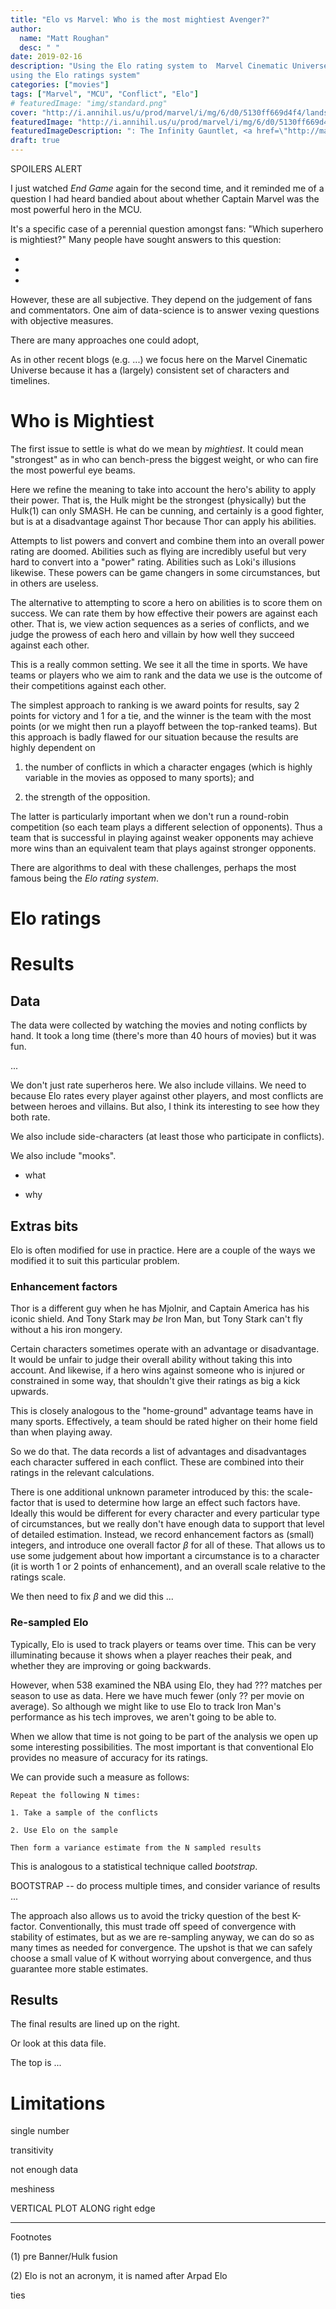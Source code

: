 ```yaml
---
title: "Elo vs Marvel: Who is the most mightiest Avenger?"
author:
  name: "Matt Roughan"
  desc: " "
date: 2019-02-16
description: "Using the Elo rating system to  Marvel Cinematic Universe
using the Elo ratings system"
categories: ["movies"]
tags: ["Marvel", "MCU", "Conflict", "Elo"]
# featuredImage: "img/standard.png"
cover: "http://i.annihil.us/u/prod/marvel/i/mg/6/d0/5130ff669d4f4/landscape_incredible.jpg"
featuredImage: "http://i.annihil.us/u/prod/marvel/i/mg/6/d0/5130ff669d4f4/landscape_incredible.jpg"
featuredImageDescription: ": The Infinity Gauntlet, <a href=\"http://marvel.com\">provided by Marvel. © 2019 MARVEL</a>"
draft: true 
---
```


SPOILERS ALERT
 
I just watched *End Game* again for the second time, and it reminded
me of a question I had heard bandied about about whether Captain
Marvel was the most powerful hero in the MCU.  
 
It's a specific case of a perennial question amongst fans: "Which
superhero is mightiest?"  Many people have sought answers to this
question:

+
+
+

However, these are all subjective. They depend on the judgement of
fans and commentators. One aim of data-science is to answer vexing
questions with objective measures.

There are many approaches one could adopt, 



As in other recent blogs (e.g. ...) we focus here on the Marvel
Cinematic Universe because it has a (largely) consistent set of
characters and timelines. 

# Who is Mightiest

The first issue to settle is what do we mean by *mightiest*. It could
mean "strongest" as in who can bench-press the biggest weight, or who
can fire the most powerful eye beams. 

Here we refine the meaning to take into account the hero's ability to
apply their power. That is, the Hulk might be the strongest
(physically) but the Hulk(1) can only SMASH. He can be cunning, and
certainly is a good fighter, but is at a disadvantage against Thor
because Thor can apply his abilities.

Attempts to list powers and convert and combine them into an overall
power rating are doomed.  Abilities such as flying are incredibly
useful but very hard to convert into a "power" rating. Abilities such
as Loki's illusions likewise. These powers can be game changers in
some circumstances, but in others are useless. 

The alternative to attempting to score a hero on abilities is to score
them on success. We can rate them by how effective their powers are
against each other. That is, we view action sequences as a series of
conflicts, and we judge the prowess of each hero and villain by how
well they succeed against each other.

This is a really common setting. We see it all the time in sports. We
have teams or players who we aim to rank and the data we use is the
outcome of their competitions against each other.

The simplest approach to ranking is we award points for results, say 2
points for victory and 1 for a tie, and the winner is the team with
the most points (or we might then run a playoff between the top-ranked
teams). But this approach is badly flawed for our situation because
the results are highly dependent on 

1. the number of conflicts in which a character engages (which is
   highly variable in the movies as opposed to many sports); and

2. the strength of the opposition.

The latter is particularly important when we don't run a round-robin
competition (so each team plays a different selection of
opponents). Thus a team that is successful in playing against weaker
opponents may achieve more wins than an equivalent team that plays
against stronger opponents.

There are algorithms to deal with these challenges, perhaps the most
famous being the *Elo rating system*. 


# Elo ratings





# Results

## Data

The data were collected by watching the movies and noting conflicts by
hand. It took a long time (there's more than 40 hours of movies) but
it was fun.

...

We don't just rate superheros here. We also include villains. We need
to because Elo rates every player against other players, and most
conflicts are between heroes and villains. But also, I think its
interesting to see how they both rate.

We also include side-characters (at least those who participate in
conflicts). 

We also include "mooks".

   - what
   
   - why



## Extras bits

Elo is often modified for use in practice. Here are a couple of the
ways we modified it to suit this particular problem.

### Enhancement factors

Thor is a different guy when he has Mjolnir, and Captain America has
his iconic shield. And Tony Stark may *be* Iron Man, but Tony Stark
can't fly without a his iron mongery. 

Certain characters sometimes operate with an advantage or
disadvantage. It would be unfair to judge their overall ability
without taking this into account. And likewise, if a hero wins against
someone who is injured or constrained in some way, that shouldn't give
their ratings as big a kick upwards. 

This is closely analogous to the "home-ground" advantage teams have in
many sports. Effectively, a team should be rated higher on their home
field than when playing away.

So we do that. The data records a list of advantages and disadvantages
each character suffered in each conflict. These are combined into
their ratings in the relevant calculations. 

There is one additional unknown parameter introduced by this: the
scale-factor that is used to determine how large an effect such
factors have. Ideally this would be different for every character and
every particular type of circumstances, but we really don't have
enough data to support that level of detailed estimation. Instead, we
record enhancement factors as (small) integers, and introduce one
overall factor $\beta$ for all of these. That allows us to use some
judgement about how important a circumstance is to a character (it is
worth 1 or 2 points of enhancement), and an overall scale relative to
the ratings scale.

We then need to fix $\beta$ and we did this ... 


### Re-sampled Elo

Typically, Elo is used to track players or teams over
time. This can be very illuminating because it shows when a player
reaches their peak, and whether they are improving or going
backwards. 

However, when 538 examined the NBA using Elo, they had ??? matches per
season to use as data. Here we have much fewer (only ?? per movie on
average). So although we might like to use Elo to track Iron Man's
performance as his tech improves, we aren't going to be able to.

When we allow that time is not going to be part of the analysis we
open up some interesting possibilities. The most important is that
conventional Elo provides no measure of accuracy for its
ratings.

We can provide such a measure as follows:

```
Repeat the following N times:

1. Take a sample of the conflicts

2. Use Elo on the sample

Then form a variance estimate from the N sampled results
```

This is analogous to a statistical technique called *bootstrap*. 


BOOTSTRAP -- do process multiple times, and consider variance of
results ... 

The approach also allows us to avoid the tricky question of the best
K-factor. Conventionally, this must trade off  speed of convergence
with stability of estimates, but as we are re-sampling anyway, we can
do so as many times as needed for convergence. The upshot is that we
can safely choose a small value of K without worrying about
convergence, and thus guarantee more stable estimates. 

## Results

The final results are lined up on the right. 


Or look at this data file.

The top is ... 




# Limitations 

single number

transitivity

not enough data

meshiness




VERTICAL PLOT ALONG right edge


_____

Footnotes

(1) pre Banner/Hulk fusion 

(2) Elo is not an acronym, it is named after Arpad Elo
 
 
ties

